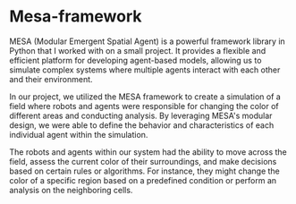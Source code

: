 # Mesa-framework
MESA (Modular Emergent Spatial Agent) is a powerful framework library in Python that I worked with on a small project. It provides a flexible and efficient platform for developing agent-based models, allowing us to simulate complex systems where multiple agents interact with each other and their environment.

In our project, we utilized the MESA framework to create a simulation of a field where robots and agents were responsible for changing the color of different areas and conducting analysis. By leveraging MESA's modular design, we were able to define the behavior and characteristics of each individual agent within the simulation.

The robots and agents within our system had the ability to move across the field, assess the current color of their surroundings, and make decisions based on certain rules or algorithms. For instance, they might change the color of a specific region based on a predefined condition or perform an analysis on the neighboring cells.
